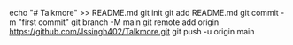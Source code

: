 echo "# Talkmore" >> README.md
git init
git add README.md
git commit -m "first commit"
git branch -M main
git remote add origin https://github.com/Jssingh402/Talkmore.git
git push -u origin main
